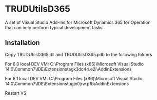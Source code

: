 # TRUDUtilsD365
A set of Visual Studio Add-Ins for Microsoft Dynamics 365 for Operation that can help perform typical development tasks  



## Installation

Copy TRUDUtilsD365.dll and TRUDUtilsD365.pdb to the following folders

For 8.0 local DEV VM:
C:\Program Files (x86)\Microsoft Visual Studio 14.0\Common7\IDE\Extensions\agk3do44.e2i\AddinExtensions

For 8.1 local DEV VM:
C:\Program Files (x86)\Microsoft Visual Studio 14.0\Common7\IDE\Extensions\ugjn0jrw.pfb\AddinExtensions

Restart VS